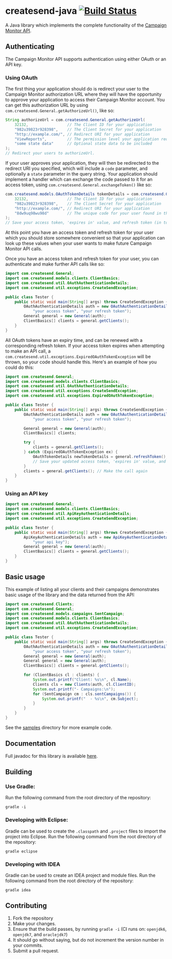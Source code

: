 # createsend-java [![Build Status](https://secure.travis-ci.org/campaignmonitor/createsend-java.png)][travis]

[travis]: http://travis-ci.org/campaignmonitor/createsend-java

A Java library which implements the complete functionality of the [Campaign Monitor API](http://www.campaignmonitor.com/api/).

## Authenticating

The Campaign Monitor API supports authentication using either OAuth or an API key.

### Using OAuth

The first thing your application should do is redirect your user to the Campaign Monitor authorization URL where they will have the opportunity to approve your application to access their Campaign Monitor account. You can get this authorization URL by using `com.createsend.General.getAuthorizeUrl()`, like so:

```java
String authorizeUrl = com.createsend.General.getAuthorizeUrl(
    32132,                 // The Client ID for your application
    "982u39823r928398",    // The Client Secret for your application
    "http://example.com/", // Redirect URI for your application
    "ViewReports",         // The permission level your application requires
    "some state data"      // Optional state data to be included
);
// Redirect your users to authorizeUrl.
```

If your user approves your application, they will then be redirected to the redirect URI you specified, which will include a `code` parameter, and optionally a `state` parameter in the query string. Your application should implement a handler which can exchange the code passed to it for an access token, using `com.createsend.General.exchangeToken()` like so:

```java
com.createsend.models.OAuthTokenDetails tokenDetails = com.createsend.General.exchangeToken(
    32132,                 // The Client ID for your application
    "982u39823r928398",    // The Client Secret for your application
    "http://example.com/", // Redirect URI for your application
    "8dw9uq98wu98d"        // The unique code for your user found in the query string
);
// Save your access token, 'expires in' value, and refresh token (in tokenDetails).
```

At this point you have an access token and refresh token for your user which you should store somewhere convenient so that your application can look up these values when your user wants to make future Campaign Monitor API calls.

Once you have an access token and refresh token for your user, you can authenticate and make further API calls like so:

```java
import com.createsend.General;
import com.createsend.models.clients.ClientBasics;
import com.createsend.util.OAuthAuthenticationDetails;
import com.createsend.util.exceptions.CreateSendException;

public class Tester {
    public static void main(String[] args) throws CreateSendException {
        OAuthAuthenticationDetails auth = new OAuthAuthenticationDetails(
            "your access token", "your refresh token");
        General general = new General(auth);
        ClientBasics[] clients = general.getClients();
    }
}
```

All OAuth tokens have an expiry time, and can be renewed with a corresponding refresh token. If your access token expires when attempting to make an API call, a `com.createsend.util.exceptions.ExpiredOAuthTokenException` will be thrown, so your code should handle this. Here's an example of how you could do this:

```java
import com.createsend.General;
import com.createsend.models.clients.ClientBasics;
import com.createsend.util.OAuthAuthenticationDetails;
import com.createsend.util.exceptions.CreateSendException;
import com.createsend.util.exceptions.ExpiredOAuthTokenException;

public class Tester {
    public static void main(String[] args) throws CreateSendException {
        OAuthAuthenticationDetails auth = new OAuthAuthenticationDetails(
            "your access token", "your refresh token");

        General general = new General(auth);
        ClientBasics[] clients;

        try {
            clients = general.getClients();
        } catch (ExpiredOAuthTokenException ex) {
            OAuthTokenDetails newTokenDetails = general.refreshToken();
            // Save your updated access token, 'expires in' value, and refresh token
        }
        clients = general.getClients(); // Make the call again
    }
}
```

### Using an API key

```java
import com.createsend.General;
import com.createsend.models.clients.ClientBasics;
import com.createsend.util.ApiKeyAuthenticationDetails;
import com.createsend.util.exceptions.CreateSendException;

public class Tester {
    public static void main(String[] args) throws CreateSendException {
        ApiKeyAuthenticationDetails auth = new ApiKeyAuthenticationDetails(
            "your api key");
        General general = new General(auth);
        ClientBasics[] clients = general.getClients();
    }
}
```

## Basic usage

This example of listing all your clients and their campaigns demonstrates basic usage of the library and the data returned from the API:

```java
import com.createsend.Clients;
import com.createsend.General;
import com.createsend.models.campaigns.SentCampaign;
import com.createsend.models.clients.ClientBasics;
import com.createsend.util.OAuthAuthenticationDetails;
import com.createsend.util.exceptions.CreateSendException;

public class Tester {
    public static void main(String[] args) throws CreateSendException {
        OAuthAuthenticationDetails auth = new OAuthAuthenticationDetails(
            "your access token", "your refresh token");
        General general = new General(auth);
        General general = new General(auth);
        ClientBasics[] clients = general.getClients();

        for (ClientBasics cl : clients) {
            System.out.printf("Client: %s\n", cl.Name);
            Clients cls = new Clients(auth, cl.ClientID);
            System.out.printf("- Campaigns:\n");
            for (SentCampaign cm : cls.sentCampaigns()) {
                System.out.printf("  - %s\n", cm.Subject);
            }
        }
    }
}
```

See the [samples](https://github.com/campaignmonitor/createsend-java/blob/master/samples/com/createsend/samples/SampleRunner.java) directory for more example code.

## Documentation
Full javadoc for this library is available [here](http://campaignmonitor.github.com/createsend-java/doc/).

## Building

### Use Gradle:
Run the following command from the root directory of the repository:

```
gradle -i
```

### Developing with Eclipse:
Gradle can be used to create the `.classpath` and `.project` files to import the project into Eclipse. Run the following command from the root directory of the repository:

```
gradle eclipse
```

### Developing with IDEA
Gradle can be used to create an IDEA project and module files. Run the following command from the root directory of the repository:

```
gradle idea
```

## Contributing
1. Fork the repository
2. Make your changes.
3. Ensure that the build passes, by running `gradle -i` (CI runs on: `openjdk6`, `openjdk7`, and `oraclejdk7`)
4. It should go without saying, but do not increment the version number in your commits.
5. Submit a pull request.
